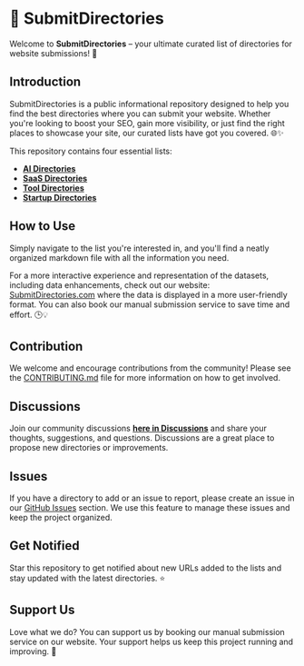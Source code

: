 # 📂 SubmitDirectories

Welcome to **SubmitDirectories** – your ultimate curated list of directories for website submissions! 🚀

## Introduction

SubmitDirectories is a public informational repository designed to help you find the best directories where you can submit your website. Whether you're looking to boost your SEO, gain more visibility, or just find the right places to showcase your site, our curated lists have got you covered. 🌐✨

This repository contains four essential lists:

- **[AI Directories](https://github.com/submitdirectories/submitdirectories/blob/main/AI.md)**
- **[SaaS Directories](https://github.com/submitdirectories/submitdirectories/blob/main/SaaS.md)**
- **[Tool Directories](https://github.com/submitdirectories/submitdirectories/blob/main/Tool.md)**
- **[Startup Directories](https://github.com/submitdirectories/submitdirectories/blob/main/Startup.md)**

## How to Use

Simply navigate to the list you're interested in, and you'll find a neatly organized markdown file with all the information you need. 

For a more interactive experience and representation of the datasets, including data enhancements, check out our website: [SubmitDirectories.com](https://submitdirectories.com) where the data is displayed in a more user-friendly format. You can also book our manual submission service to save time and effort. 🕒💡

## Contribution

We welcome and encourage contributions from the community! Please see the [CONTRIBUTING.md](CONTRIBUTING.md) file for more information on how to get involved.

## Discussions

Join our community discussions [**here in Discussions**](https://github.com/submitdirectories/submitdirectories/discussions) and share your thoughts, suggestions, and questions. Discussions are a great place to propose new directories or improvements.

## Issues

If you have a directory to add or an issue to report, please create an issue in our [GitHub Issues](https://github.com/submitdirectories/submitdirectories/issues) section. We use this feature to manage these issues and keep the project organized.

## Get Notified

Star this repository to get notified about new URLs added to the lists and stay updated with the latest directories. ⭐

## Support Us

Love what we do? You can support us by booking our manual submission service on our website. Your support helps us keep this project running and improving. 🙌
